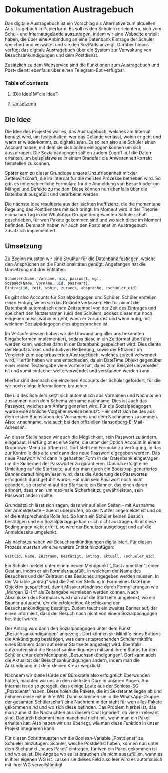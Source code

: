 # Dokumentation Austragebuch

Das digitale Austragebuch ist ein Vorschlag als Alternative zum aktuellen Aus- tragebuch in Papierform. Es soll es den Schülern erleichtern, sich vom Schul- und Internatsgelände auszutragen, indem wir eine Webseite erstellt haben, die über eine Anbindung an eine Datenbank Einträge der Schüler speichert und verwaltet und sie den SozPäds anzeigt. Darüber hinaus verfügt das digitale Austragebuch über ein System zur Verwaltung von Besuchsankündigungen und dem Postdienst.

Zusätzlich zu dem Webservice sind die Funktionen zum Austragebuch und Post- dienst ebenfalls über einen Telegram-Bot verfügbar.



### Table of contents

1. [Die Idee](#"die idee")

2. [Umsetzung](#umsetzung)



## Die Idee

Die Idee des Projektes war es, das Austragebuch, welches am Internat benutzt wird, um festzuhalten, wer das Gelände verlässt, wohin er geht und wann er wiederkommt, zu digitalisieren. Es sollten also alle Schüler einen Account haben, mit dem sie sich online einloggen können um sich auszutragen. Die Sozialpädagogen sollten zudem Zugriff auf die Daten erhalten, um beispielsweise in einem Brandfall die Anwesenheit korrekt feststellen zu können.

Später kam zu dieser Grundidee unsere Unzufriedenheit mit der Zettelwirtschaft, die im Internat für die meisten Prozesse betrieben wird. So gibt es unterschiedliche Formulare für die Anmeldung von Besuch oder um Mängel und Defekte zu melden. Diese können nun ebenfalls über die Datenbank ausgefüllt und verarbeitet werden.

Die nächste Idee resultierte aus der leichten Ineffizienz, die die momentane Regelung des Postdienstes mit sich bringt. Im Moment wird in der Theorie einmal am Tag in die WhatsApp-Gruppe der gesamten Schülerschaft geschrieben, für wen Pakete gekommen sind und wo sich diese im Moment befinden. Demnach haben wir auch den Postdienst im Austragebuch zusätzlich implementiert.



## Umsetzung

Zu Beginn mussten wir eine Struktur für die Datenbank festlegen, welche den Ansprüchen an die Funktionalitäten genügt. Angefangen hat die Umsetzung mit drei Entitäten:

```sql
Schueler(Name, Vorname, uid, passwort, wg),
Sozpaed(Name, Vorname, uid, passwort),
Eintrag(id, zeit, wohin, zurueck, absprache, ↑schueler_uid)
```

Es gibt also Accounts für Sozialpädagogen und Schüler. Schüler erstellen einen Eintrag, wenn sie das Gelände verlassen. Hierfür nimmt die Datenbank automatisch einen Zeitstempel von der Zeit des Eintrages und speichert den Nutzernamen (uid) des Schülers, sodass dieser nur noch eingeben muss, wohin er geht, wann er zurück ist und wenn nötig, mit welchem Sozialpädagogen dies abgesprochen ist.

Im Verlaufe dessen haben wir die Umwandlung aller uns bekannten Eingabeformen implementiert, sodass diese in ein Zeitformat überführt werden kann, welches dann in der Datenbank gespeichert wird. Dies diente der Benutzbarkeit und intuitiven Bedienung, sowie der Effizienz im Vergleich zum papierbasierten Austragebuch, welches zurzeit verwendet wird. Hierfür haben wir uns entschieden, da ein DateTime Objekt gegenüber einer reinen Texteingabe viele Vorteile hat, da es zum Beispiel universeller ist und somit einfacher weiterverwendet und verstanden werden kann.

Hierfür sind demnach die einzelnen Accounts der Schüler gefordert, für die wir noch einige Informationen brauchen.

Die uid des Schülers setzt sich automatisch aus Vornamen und Nachnamen zusammen nach dem Schema vorname.nachname. Dies ist auch das Passwort, welches am Anfang generiert wird. Für die Sozialpädagogen wurde eine ähnliche Vorgehensweise benutzt. Hier setzt sich beides aus dem ersten Buchstaben des Vornamens und dem Nachnamen zusammen. Also: v.nachname, wie auch bei den offiziellen Hansenberg-E-Mail-Adressen.

An dieser Stelle haben wir auch die Möglichkeit, sein Passwort zu ändern, eingebaut. Hierfür gibt es eine Seite, die unter der Option Account in einem Dropdown-Menü zu öffnen ist. Dort steht ein Formular zu Verfügung, in das zur Kontrolle das alte und dann das neue Passwort eigegeben werden. Das neue Passwort wird dann in gehashter Form in der Datenbank eingetragen, um die Sicherheit der Passwörter zu garantieren. Danach erfolgt eine Umleitung auf die Startseite, auf der man durch ein Bootstrap-generiertes Banner darauf hingewiesen wird, dass die Änderung des Passwortes erfolgreich durchgeführt wurde. Hat man sein Passwort noch nicht geändert, so erscheint auf der Startseite ein Banner, das einen daran erinnert, dass man, um maximale Sicherheit zu gewährleisten, sein Passwort ändern sollte.

Grundsätzlich lässt sich sagen, dass wir auf allen Seiten - mit Ausnahme der Anmeldeseite – zuerst überprüfen, ob der Nutzer angemeldet ist und ob er die entsprechende Rolle hat. So kann ein Schüler keinen Besuch bestätigen und ein Sozialpädagoge kann sich nicht austragen. Sind diese Bedingungen nicht erfüllt, so wird der Benutzer ausgeloggt und auf die Anmeldeseite umgelenkt.

Als nächstes haben wir Besuchsankündigungen digitalisiert. Für diesen Prozess mussten wir eine weitere Entität hinzufügen:

```
Gast(id, Name, Zeitraum, bestätigt, antrag, aktuell, ↑schueler_uid)
```

Ein Schüler meldet unter einem neuen Menüpunkt („Gast anmelden“) einen Gast an, indem er ein Formular ausfüllt, in welchem der Name des Besuchers und der Zeitraum des Besuches angegeben werden müssen. In der Variable „antrag“ wird die Zeit der Stellung in Form eines DateTime Objektes gespeichert, damit Missverständnisse durch Formulierungen wie „Morgen 12-14“ als Zeitangabe vermieden werden können. Nach Abschicken des Formulars wird man auf die Startseite umgelenkt, wo ein Banner auftaucht, der die erfolgreiche Abschickung der Besuchsankündigung bestätigt. Zudem taucht ein zweites Banner auf, der einen informiert, dass der Besuch noch nicht von einem Sozialpädagogen bestätigt wurde.

Der Antrag wird dann den Sozialpädagogen unter dem Punkt „Besuchsankündigungen“ angezeigt. Dort können sie Mithilfe eines Buttons die Ankündigung bestätigen, was dem entsprechenden Schüler mithilfe eines Banners dann auf seiner Startseite angezeigt wird. Ebenfalls aufzurufen sind die Besuchsankündigungen mitsamt ihrem Status für den Schüler unter dem Menüpunkt „Besuchsankündigungen“. Dort kann auch die Aktualität der Besuchsankündigungen ändern, indem man die Ankündigung mit dem kleinen Kreuz wegklickt.

Nachdem wir diese Hürde der Bürokratie also erfolgreich überwunden hatten, machten wir uns an den nächsten Dorn in unseren Augen. Am Internat ist es so geregelt, dass einige Laute aus der Schloss-SG „Postdienst“ haben. Diese holen die Pakete, die im Sekretariat liegen ab und nehmen diese mit in ihre WG. Dann schreiben sie in die WhatsApp-Gruppe der gesamten Schülerschaft eine Nachricht in der steht für wen alles Pakete gekommen sind und wo sich diese befinden. Das Problem hierbei ist, das man zumeist die Nachrichten aus diesem Chat ignoriert, da viele irrelevant sind. Dadurch bekommt man manchmal nicht mit, wenn man ein Paket erhalten hat. Also haben wir uns überlegt, wie man diese Funktion in unser Projekt integrieren kann.

Für diesen Schrittmussten wir die Boolean-Variable „Postdienst“ zu Schueler hinzufügen. Schüler, welche Postdienst haben, können nun unter dem Stichpunkt „neues Paket“ eintragen, für wen ein Paket gekommen ist und wo es ist. Die Angabe wo es ist brauchen sie nicht auszufüllen, wenn es in ihrer eigenen WG ist. Lassen sie dieses Feld also leer wird es automatisch mit ihrer WG vervollständigt.
